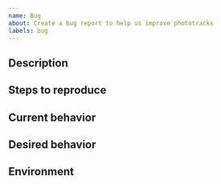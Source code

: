 ```yaml
---
name: Bug
about: Create a bug report to help us improve phototracks
labels: bug
---
```


## Description
<!-- A clear and concise description of what the bug is. -->

## Steps to reproduce
<!-- Steps to reproduce the behavior:
1. Run ...
2. ...
3. ... -->

## Current behavior
<!-- What happens actually so you think this is a bug. -->

## Desired behavior
<!--
A clear and concise description of what you expected to happen.

**Screenshots**
If applicable, add screenshots to help explain your problem.
-->

## Environment
